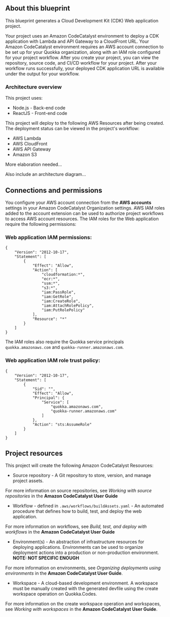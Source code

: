 ##  About this blueprint

This blueprint generates a Cloud Development Kit (CDK) Web application project.

Your project uses an Amazon CodeCatalyst environment to deploy a CDK application with Lambda and API Gateway to a CloudFront URL. Your Amazon CodeCatalyst environment requires an AWS account connection to be set up for your Quokka organization, along with an IAM role configured for your project workflow. After you create your project, you can view the repository, source code, and CI/CD workflow for your project. After your workflow runs successfully, your deployed CDK application URL is available under the output for your workflow.

### Architecture overview



This project uses:

- Node.js - Back-end code
- ReactJS - Front-end code


This project will deploy to the following AWS Resources after being created. The deployment status can be viewed in the project's workflow:

- AWS Lambda
- AWS CloudFront
- AWS API Gateway
- Amazon S3



More elaboration needed...

Also include an architecture diagram...


## Connections and permissions

You configure your AWS account connection from the **AWS accounts** settings in your Amazon CodeCatalyst Organization settings. AWS IAM roles added to the account extension can be used to authorize project workflows to access AWS account resources. The IAM roles for the Web application require the following permissions:

### Web application IAM permissions:

```
{
    "Version": "2012-10-17",
    "Statement": [
        {
            "Effect": "Allow",
            "Action": [
                "cloudformation:*",
                "ecr:*",
                "ssm:*",
                "s3:*",
                "iam:PassRole",
                "iam:GetRole",
                "iam:CreateRole",
                "iam:AttachRolePolicy",
                "iam:PutRolePolicy"
            ],
            "Resource": "*"
        }
    ]
}
```

The IAM roles also require the Quokka service principals `quokka.amazonaws.com` and `quokka-runner.amazonaws.com`.

### Web application IAM role trust policy:

```
{
    "Version": "2012-10-17",
    "Statement": [
        {
            "Sid": "",
            "Effect": "Allow",
            "Principal": {
                "Service": [
                    "quokka.amazonaws.com",
                    "quokka-runner.amazonaws.com"
                ]
            },
            "Action": "sts:AssumeRole"
        }
    ]
}
```

## Project resources

This project will create the following Amazon CodeCatalyst Resources:

- Source repository - A Git repository to store, version, and manage project assets.

For more information on source repositories, see _Working with source repositories_ in the **Amazon CodeCatalyst User Guide**

- Workflow - defined in ``.aws/workflows/buildAssets.yaml`` - An automated procedure that defines how to build, test, and deploy the web application.

For more information on workflows, see _Build, test, and deploy with workflows_ in the **Amazon CodeCatalyst User Guide**

- Environment(s) - An abstraction of infrastructure resources for deploying applications. Environments can be used to organize deployment actions into
  a production or non-production environment.  **NOTE: NOT SPECIFIC ENOUGH**

For more information on environments, see _Organizing deployments using environments_ in the **Amazon CodeCatalyst User Guide**.

- Workspace - A cloud-based development environment. A workspace must be manually created with the generated devfile using the create workspace
  operation on Quokka.Codes.

For more information on the create workspace operation and workspaces, see _Working with workspaces_ in the **Amazon CodeCatalyst User Guide**.

